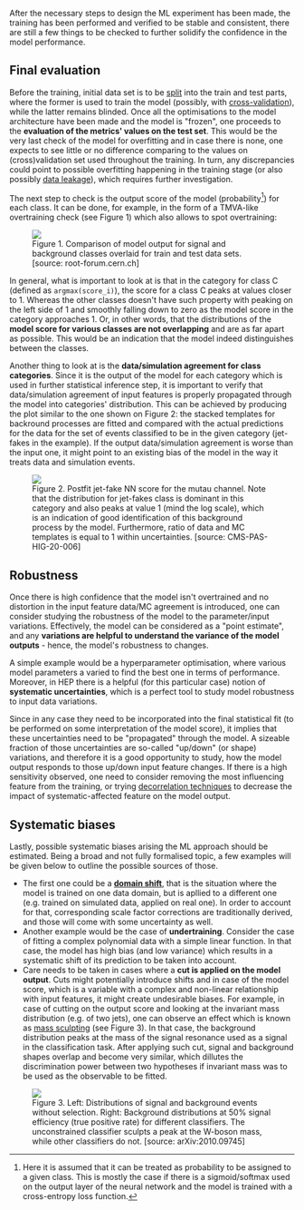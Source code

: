After the necessary steps to design the ML experiment has been made, the training has been performed and verified to be stable and consistent, there are still a few things to be checked to further solidify the confidence in the model performance.

## Final evaluation

Before the training, initial data set is to be [split](../before/inputs.md) into the train and test parts, where the former is used to train the model (possibly, with [cross-validation](../throughout/xvalidation.md)), while the latter remains blinded. Once all the optimisations to the model architecture have been made and the model is "frozen", one proceeds to the **evaluation of the metrics' values on the test set**. This would be the very last check of the model for overfitting and in case there is none, one expects to see little or no difference comparing to the values on (cross)validation set used throughout the training. In turn, any discrepancies could point to possible overfitting happening in the training stage (or also possibly [data leakage](https://en.wikipedia.org/wiki/Leakage_(machine_learning))), which requires further investigation. 

The next step to check is the output score of the model (probability[^1]) for each class. It can be done, for example, in the form of a TMVA-like overtraining check (see Figure 1) which also allows to spot overtraining: 

<figure>
<img src="../../../images/validation/tmva_overfit.png"/>
<figcaption>Figure 1.  Comparison of model output for signal and background classes overlaid for train and test data sets. [source: root-forum.cern.ch]</figcaption>
</figure>

In general, what is important to look at is that in the category for class C (defined as `argmax(score_i)`), the score for a class C peaks at values closer to 1. Whereas the other classes doesn't have such property with peaking on the left side of 1 and smoothly falling down to zero as the model score in the category approaches 1. Or, in other words, that the distributions of the **model score for various classes are not overlapping** and are as far apart as possible. This would be an indication that the model indeed distinguishes between the classes. 

Another thing to look at is the **data/simulation agreement for class categories**. Since it is the output of the model for each category which is used in further statistical inference step, it is important to verify that data/simulation agreement of input features is properly propagated through the model into categories' distribution. This can be achieved by producing the plot similar to the one shown on Figure 2: the stacked templates for backround processes are fitted and compared with the actual predictions for the data for the set of events classified to be in the given category (jet-fakes in the example). If the output data/simulation agreement is worse than the input one, it might point to an existing bias of the model in the way it treats data and simulation events.

<figure>
<img src="../../../images/validation/nn_score.png"/>
<figcaption>Figure 2.  Postfit jet-fake NN score for the mutau channel. Note that the distribution for jet-fakes class is dominant in this category and also peaks at value 1 (mind the log scale), which is an indication of good identification of this background process by the model. Furthermore, ratio of data and MC templates is equal to 1 within uncertainties. [source: CMS-PAS-HIG-20-006]</figcaption>
</figure>

## Robustness

Once there is high confidence that the model isn't overtrained and no distortion in the input feature data/MC agreement is introduced, one can consider studying the robustness of the model to the parameter/input variations. Effectively, the model can be considered as a "point estimate", and any **variations are helpful to understand the variance of the model outputs** - hence, the model's robustness to changes. 

A simple example would be a hyperparameter optimisation, where various model parameters a varied to find the best one in terms of performance. Moreover, in HEP there is a helpful (for this particular case) notion of **systematic uncertainties**, which is a perfect tool to study model robustness to input data variations. 

Since in any case they need to be incorporated into the final statistical fit (to be performed on some interpretation of the model score), it implies that these uncertainties need to be "propagated" through the model. A sizeable fraction of those uncertainties are so-called "up/down" (or shape) variations, and therefore it is a good opportunity to study, how the model output responds to those up/down input feature changes. If there is a high sensitivity observed, one need to consider removing the most influencing feature from the training, or trying [decorrelation techniques](https://arxiv.org/abs/2010.09745) to decrease the impact of systematic-affected feature on the model output. 


## Systematic biases

Lastly, possible systematic biases arising the ML approach should be estimated. Being a broad and not fully formalised topic, a few examples will be given below to outline the possible sources of those. 

* The first one could be a [**domain shift**](../before/domains.md), that is the situation where the model is trained on one data domain, but is apllied to a different one (e.g. trained on simulated data, applied on real one). In order to account for that, corresponding scale factor corrections are traditionally derived, and those will come with some uncertainty as well.  
* Another example would be the case of **undertraining**. Consider the case of fitting a complex polynomial data with a simple linear function. In that case, the model has high bias (and low variance) which results in a systematic shift of its prediction to be taken into account.
* Care needs to be taken in cases where a **cut is applied on the model output**. Cuts might potentially introduce shifts and in case of the model score, which is a variable with a complex and non-linear relationship with input features, it might create undesirable biases. For example, in case of cutting on the output score and looking at the invariant mass distribution (e.g. of two jets), one can observe an effect which is known as [mass sculpting](https://arxiv.org/pdf/1603.00027.pdf) (see Figure 3). In that case, the background distribution peaks at the mass of the signal resonance used as a signal in the classification task. After applying such cut, signal and background shapes overlap and become very similar, which dillutes the discrimination power between two hypotheses if invariant mass was to be used as the observable to be fitted.

<figure>
<img src="../../../images/validation/sculpting.png"/>
<figcaption>Figure 3.  Left: Distributions of signal and background events without selection. Right: Background distributions at 50% signal efficiency (true positive rate) for different classifiers. The unconstrained classifier sculpts a peak at the W-boson mass, while other classifiers do not. [source: arXiv:2010.09745]</figcaption>
</figure>

[^1]: Here it is assumed that it can be treated as probability to be assigned to a given class. This is mostly the case if there is a sigmoid/softmax used on the output layer of the neural network and the model is trained with a cross-entropy loss function. 